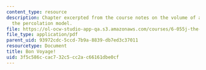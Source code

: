 ```yaml
---
content_type: resource
description: Chapter excerpted from the course notes on the volume of a pyramid and
  the percolation model.
file: https://ol-ocw-studio-app-qa.s3.amazonaws.com/courses/6-055j-the-art-of-approximation-in-science-and-engineering-spring-2008/3f5c586ccac732c5cc2ac66161dbe0cf_apr07.pdf
file_type: application/pdf
parent_uid: 93972cdc-5ccd-7b9a-8839-db7ed3c37011
resourcetype: Document
title: Bon Voyage!
uid: 3f5c586c-cac7-32c5-cc2a-c66161dbe0cf
---
```

